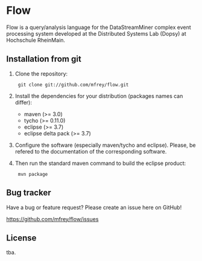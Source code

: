 Flow
====
Flow is a query/analysis language for the DataStreamMiner complex event processing system developed at
the Distributed Systems Lab (Dopsy) at Hochschule RheinMain.

Installation from git
---------------------
1. Clone the repository:

		git clone git://github.com/mfrey/flow.git

2. Install the dependencies for your distribution (packages names can differ):

	* maven (>= 3.0)
	* tycho (>= 0.11.0)
	* eclipse (>= 3.7)
	* eclipse delta pack (>= 3.7)

3. Configure the software (especially maven/tycho and eclipse). Please, be refered to the documentation of the
corresponding software.

4. Then run the standard maven command to build the eclipse product:

		mvn package

Bug tracker
-----------
Have a bug or feature request? Please create an issue here on GitHub!

https://github.com/mfrey/flow/issues

License
-------
tba.

